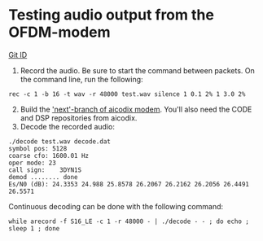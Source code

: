 # Testing audio output from the OFDM-modem
[Git ID](https://github.com/LieBtrau/rattlegram-openmodem/commit/db3b2bcddd17e0563c977b4d5ea86abc27864711)

1. Record the audio.  Be sure to start the command between packets.  On the command line, run the following:
```
rec -c 1 -b 16 -t wav -r 48000 test.wav silence 1 0.1 2% 1 3.0 2% 
```
2. Build the ['next'-branch of aicodix modem](https://github.com/aicodix/modem/tree/next).  You'll also need the CODE and DSP repositories from aicodix.
3. Decode the recorded audio:
```
./decode test.wav decode.dat
symbol pos: 5128
coarse cfo: 1600.01 Hz 
oper mode: 23
call sign:    3DYN1S
demod ........ done
Es/N0 (dB): 24.3353 24.988 25.8578 26.2067 26.2162 26.2056 26.4491 26.5571
```
Continuous decoding can be done with the following command:
```
while arecord -f S16_LE -c 1 -r 48000 - | ./decode - - ; do echo ; sleep 1 ; done
```

